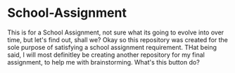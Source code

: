 # School-Assignment
This is for a School Assignment, not sure what its going to evolve into over time, but let's find out, shall we?
Okay so this repository was created for the sole purpose of satisfying a school assignment requirement. THat being said, I will most definitley be creating another repository for my final assignment, to help me with brainstorming. What's this button do?
